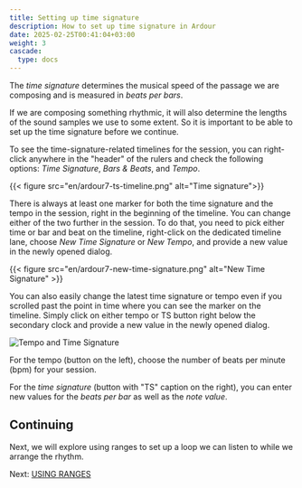 ```yaml
---
title: Setting up time signature
description: How to set up time signature in Ardour
date: 2025-02-25T00:41:04+03:00
weight: 3
cascade:
  type: docs
---
```


The _time signature_ determines the musical speed of the passage we are 
composing and is measured in _beats per bars_.

If we are composing something rhythmic, it will also determine the lengths of
the sound samples we use to some extent. So it is important to be able to set
up the time signature before we continue.

To see the time-signature-related timelines for the session, you can
right-click anywhere in the "header" of the rulers and check the following
options: _Time Signature_, _Bars & Beats_, and _Tempo_.

{{< figure src="en/ardour7-ts-timeline.png" alt="Time signature">}}

There is always at least one marker for both the time signature and the tempo 
in the session, right in the beginning of the timeline. You can change either
of the two further in the session. To do that, you need to pick either time
or bar and beat on the timeline, right-click on the dedicated timeline lane,
choose _New Time Signature_ or _New Tempo_, and provide a new value in the
newly opened dialog.

{{< figure src="en/ardour7-new-time-signature.png" alt="New Time Signature" >}}

You can also easily change the latest time signature or tempo even if you 
scrolled past the point in time where you can see the marker on the timeline. 
Simply click on either tempo or TS button right below the secondary clock and 
provide a new value in the newly opened dialog.

![Tempo and Time Signature](en/Ardour5_Edit_TS_and_Tempo.png?width=25vw)

For the tempo (button on the left), choose the number of beats per minute (bpm)
for your session.

For the _time signature_ (button with "TS" caption on the right), you can 
enter new values for the _beats per bar_ as well as the _note value_.

## Continuing

Next, we will explore using ranges to set up a loop we can listen to while we
arrange the rhythm.

Next: [USING RANGES](../using-ranges)
